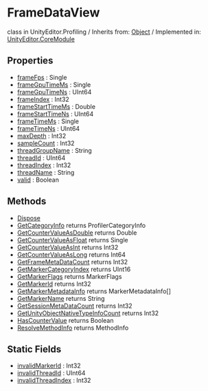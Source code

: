 # FrameDataView
class in UnityEditor.Profiling
 / Inherits from: <a href="https://docs.unity3d.com/6000.1/Documentation/ScriptReference/Object.html">Object</a> / Implemented in: <a href="https://docs.unity3d.com/6000.1/Documentation/ScriptReference/UnityEditor.CoreModule.html">UnityEditor.CoreModule</a>

## Properties
- <a href="https://docs.unity3d.com/6000.1/Documentation/ScriptReference/FrameDataView-frameFps.html">frameFps</a> : Single
- <a href="https://docs.unity3d.com/6000.1/Documentation/ScriptReference/FrameDataView-frameGpuTimeMs.html">frameGpuTimeMs</a> : Single
- <a href="https://docs.unity3d.com/6000.1/Documentation/ScriptReference/FrameDataView-frameGpuTimeNs.html">frameGpuTimeNs</a> : UInt64
- <a href="https://docs.unity3d.com/6000.1/Documentation/ScriptReference/FrameDataView-frameIndex.html">frameIndex</a> : Int32
- <a href="https://docs.unity3d.com/6000.1/Documentation/ScriptReference/FrameDataView-frameStartTimeMs.html">frameStartTimeMs</a> : Double
- <a href="https://docs.unity3d.com/6000.1/Documentation/ScriptReference/FrameDataView-frameStartTimeNs.html">frameStartTimeNs</a> : UInt64
- <a href="https://docs.unity3d.com/6000.1/Documentation/ScriptReference/FrameDataView-frameTimeMs.html">frameTimeMs</a> : Single
- <a href="https://docs.unity3d.com/6000.1/Documentation/ScriptReference/FrameDataView-frameTimeNs.html">frameTimeNs</a> : UInt64
- <a href="https://docs.unity3d.com/6000.1/Documentation/ScriptReference/FrameDataView-maxDepth.html">maxDepth</a> : Int32
- <a href="https://docs.unity3d.com/6000.1/Documentation/ScriptReference/FrameDataView-sampleCount.html">sampleCount</a> : Int32
- <a href="https://docs.unity3d.com/6000.1/Documentation/ScriptReference/FrameDataView-threadGroupName.html">threadGroupName</a> : String
- <a href="https://docs.unity3d.com/6000.1/Documentation/ScriptReference/FrameDataView-threadId.html">threadId</a> : UInt64
- <a href="https://docs.unity3d.com/6000.1/Documentation/ScriptReference/FrameDataView-threadIndex.html">threadIndex</a> : Int32
- <a href="https://docs.unity3d.com/6000.1/Documentation/ScriptReference/FrameDataView-threadName.html">threadName</a> : String
- <a href="https://docs.unity3d.com/6000.1/Documentation/ScriptReference/FrameDataView-valid.html">valid</a> : Boolean

## Methods
- <a href="https://docs.unity3d.com/6000.1/Documentation/ScriptReference/FrameDataView.Dispose.html">Dispose</a>
- <a href="https://docs.unity3d.com/6000.1/Documentation/ScriptReference/FrameDataView.GetCategoryInfo.html">GetCategoryInfo</a> returns ProfilerCategoryInfo
- <a href="https://docs.unity3d.com/6000.1/Documentation/ScriptReference/FrameDataView.GetCounterValueAsDouble.html">GetCounterValueAsDouble</a> returns Double
- <a href="https://docs.unity3d.com/6000.1/Documentation/ScriptReference/FrameDataView.GetCounterValueAsFloat.html">GetCounterValueAsFloat</a> returns Single
- <a href="https://docs.unity3d.com/6000.1/Documentation/ScriptReference/FrameDataView.GetCounterValueAsInt.html">GetCounterValueAsInt</a> returns Int32
- <a href="https://docs.unity3d.com/6000.1/Documentation/ScriptReference/FrameDataView.GetCounterValueAsLong.html">GetCounterValueAsLong</a> returns Int64
- <a href="https://docs.unity3d.com/6000.1/Documentation/ScriptReference/FrameDataView.GetFrameMetaDataCount.html">GetFrameMetaDataCount</a> returns Int32
- <a href="https://docs.unity3d.com/6000.1/Documentation/ScriptReference/FrameDataView.GetMarkerCategoryIndex.html">GetMarkerCategoryIndex</a> returns UInt16
- <a href="https://docs.unity3d.com/6000.1/Documentation/ScriptReference/FrameDataView.GetMarkerFlags.html">GetMarkerFlags</a> returns MarkerFlags
- <a href="https://docs.unity3d.com/6000.1/Documentation/ScriptReference/FrameDataView.GetMarkerId.html">GetMarkerId</a> returns Int32
- <a href="https://docs.unity3d.com/6000.1/Documentation/ScriptReference/FrameDataView.GetMarkerMetadataInfo.html">GetMarkerMetadataInfo</a> returns MarkerMetadataInfo[]
- <a href="https://docs.unity3d.com/6000.1/Documentation/ScriptReference/FrameDataView.GetMarkerName.html">GetMarkerName</a> returns String
- <a href="https://docs.unity3d.com/6000.1/Documentation/ScriptReference/FrameDataView.GetSessionMetaDataCount.html">GetSessionMetaDataCount</a> returns Int32
- <a href="https://docs.unity3d.com/6000.1/Documentation/ScriptReference/FrameDataView.GetUnityObjectNativeTypeInfoCount.html">GetUnityObjectNativeTypeInfoCount</a> returns Int32
- <a href="https://docs.unity3d.com/6000.1/Documentation/ScriptReference/FrameDataView.HasCounterValue.html">HasCounterValue</a> returns Boolean
- <a href="https://docs.unity3d.com/6000.1/Documentation/ScriptReference/FrameDataView.ResolveMethodInfo.html">ResolveMethodInfo</a> returns MethodInfo

## Static Fields
- <a href="https://docs.unity3d.com/6000.1/Documentation/ScriptReference/FrameDataView-invalidMarkerId.html">invalidMarkerId</a> : Int32
- <a href="https://docs.unity3d.com/6000.1/Documentation/ScriptReference/FrameDataView-invalidThreadId.html">invalidThreadId</a> : UInt64
- <a href="https://docs.unity3d.com/6000.1/Documentation/ScriptReference/FrameDataView-invalidThreadIndex.html">invalidThreadIndex</a> : Int32
